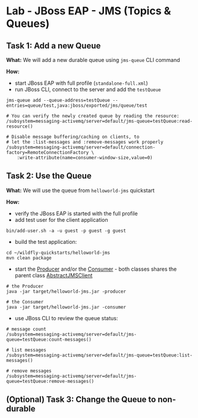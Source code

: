 # Lab - JBoss EAP - JMS (Topics & Queues)

## Task 1: Add a new Queue

**What:** We will add a new durable queue using `jms-queue` CLI command

**How:**
* start JBoss EAP with full profile (`standalone-full.xml`)
* run JBoss CLI, connect to the server and add the `testQueue`

```
jms-queue add --queue-address=testQueue --entries=queue/test,java:jboss/exported/jms/queue/test

# You can verify the newly created queue by reading the resource:
/subsystem=messaging-activemq/server=default/jms-queue=testQueue:read-resource()

# Disable message buffering/caching on clients, to 
# let the :list-messages and :remove-messages work properly
/subsystem=messaging-activemq/server=default/connection-factory=RemoteConnectionFactory \
    :write-attribute(name=consumer-window-size,value=0)
```

## Task 2: Use the Queue

**What:** We will use the queue from `helloworld-jms` quickstart

**How:**
* verify the JBoss EAP is started with the full profile
* add test user for the client application

```
bin/add-user.sh -a -u guest -p guest -g guest
```
* build the test application:
```
cd ~/wildfly-quickstarts/helloworld-jms
mvn clean package
```
* start the [Producer](https://github.com/kwart/quickstart/blob/wildfly-training/helloworld-jms/src/main/java/org/jboss/as/quickstarts/jms/ProducerClient.java)
 and/or the [Consumer](https://github.com/kwart/quickstart/blob/wildfly-training/helloworld-jms/src/main/java/org/jboss/as/quickstarts/jms/ConsumerClient.java) - both classes
 shares the parent class [AbstractJMSClient](https://github.com/kwart/quickstart/blob/wildfly-training/helloworld-jms/src/main/java/org/jboss/as/quickstarts/jms/AbstractJMSClient.java)
```
# the Producer
java -jar target/helloworld-jms.jar -producer

# the Consumer
java -jar target/helloworld-jms.jar -consumer
```


* use JBoss CLI to review the queue status:
```
# message count
/subsystem=messaging-activemq/server=default/jms-queue=testQueue:count-messages()

# list messages
/subsystem=messaging-activemq/server=default/jms-queue=testQueue:list-messages()

# remove messages
/subsystem=messaging-activemq/server=default/jms-queue=testQueue:remove-messages()
```


## (Optional) Task 3: Change the Queue to non-durable

